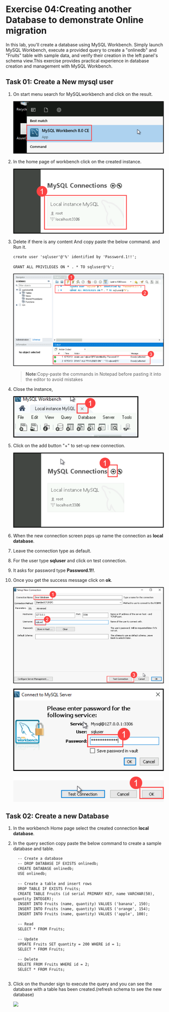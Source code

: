 # Exercise 04:Creating another Database to demonstrate Online migration

In this lab, you'll create a database using MySQL Workbench. Simply launch MySQL Workbench, execute a provided query to create a "onlinedb" and "Fruits" table with sample data, and verify their creation in the left panel's schema view.This exercise provides practical experience in database creation and management with MySQL Workbench.

## Task 01: Create a New mysql user 

1. On start menu search for MySQLworkbench and click on the result.

   ![](Media/036.png)

1. In the home page of workbench click on the created instance.

   ![](Media/037.png)

1. Delete if there is any content And copy paste the below command. and Run it.

   ```
   create user 'sqluser'@'%' identified by 'Password.1!!';

   GRANT ALL PRIVILEGES ON * . * TO sqluser@'%';

   ```

   ![](Media/038.png)

   >**Note**:Copy-paste the commands in Notepad before pasting it into the editor to avoid mistakes

1. Close the instance,

   ![](Media/039.png)

1. Click on the add button "+" to set-up new connection.

   ![](Media/040.png)

1. When the new connection screen pops up name the connection as **local database**.

1. Leave the connection type as default.

1. For the user type **sqluser** and click on test connection.

1. It asks for password type **Password.1!!**.

1. Once you get the success message click on **ok**.

   ![](Media/041.png)

   ![](Media/042.png)

   ![](Media/043.png)

## Task 02: Create a new Database

1. In the workbench Home page select the created connection **local database**.

1. In the query section copy paste the below command to create a sample database and table.

   ```
     -- Create a database
     -- DROP DATABASE IF EXISTS onlinedb;
     CREATE DATABASE onlinedb;
     USE onlinedb;
     
     -- Create a table and insert rows
     DROP TABLE IF EXISTS Fruits;
     CREATE TABLE Fruits (id serial PRIMARY KEY, name VARCHAR(50), quantity INTEGER);
     INSERT INTO Fruits (name, quantity) VALUES ('banana', 150);
     INSERT INTO Fruits (name, quantity) VALUES ('orange', 154);
     INSERT INTO Fruits (name, quantity) VALUES ('apple', 100);
     
     -- Read
     SELECT * FROM Fruits;
     
     -- Update
     UPDATE Fruits SET quantity = 200 WHERE id = 1;
     SELECT * FROM Fruits;
     
     -- Delete
     DELETE FROM Fruits WHERE id = 2;
     SELECT * FROM Fruits;
     
     ```
    

1. Click on the thunder sign to execute the query and you can see the database with a table has been created.(refresh schema to see the new database)

   ![](Media/044.png)
